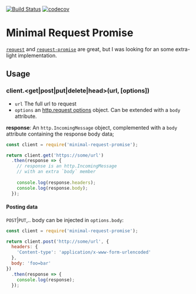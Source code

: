 [![Build Status](https://travis-ci.org/benoitvidis/minimal-request-promise.svg?branch=master)](https://travis-ci.org/benoitvidis/minimal-request-promise)
[![codecov](https://codecov.io/gh/benoitvidis/minimal-request-promise/branch/master/graph/badge.svg)](https://codecov.io/gh/benoitvidis/minimal-request-promise)

# Minimal Request Promise

[`request`](https://www.npmjs.com/package/request) and [`request-promise`](https://www.npmjs.com/package/request-promise) are great, but I was looking for an some extra-light implementation.

## Usage

### client.<get|post|put|delete|head>(url, [options])

- `url` The full url to request
- `options` an [http.request options](https://nodejs.org/dist/latest-v8.x/docs/api/http.html#http_http_request_options_callback) object. Can be extended with a `body` attribute.

**response**: An `http.IncomingMessage` object, complemented with a `body` attribute containing the response body data;

```javascript
const client = require('minimal-request-promise');

return client.get('https://some/url')
  .then(response => {
    // response is an http.IncomingMessage
    // with an extra `body` member
    
    console.log(response.headers);
    console.log(response.body);
  });
```
#### Posting data

 `POST`|`PUT`,.. body can be injected in `options.body`:
 
```javascript
const client = require('minimal-request-promise');

return client.post('http://some/url', {
  headers: {
    'Content-type': 'application/x-www-form-urlencoded'
  },
  body: 'foo=bar'
})
  .then(response => {
    console.log(response);
  });
```
